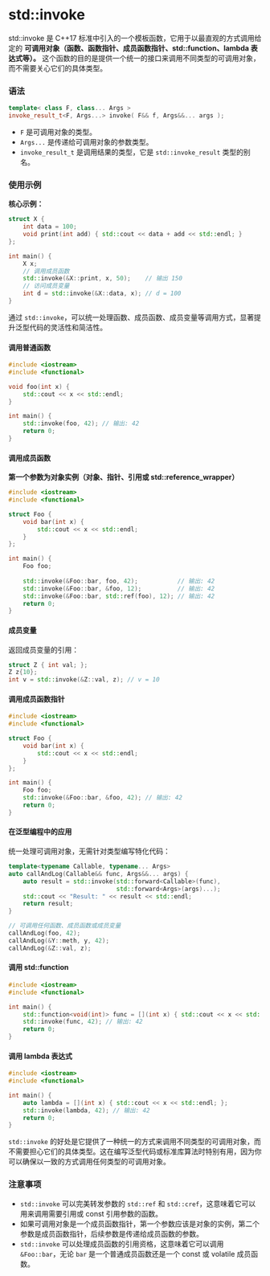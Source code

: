

# std::invoke 
std::invoke 是 C++17 标准中引入的一个模板函数，它用于以最直观的方式调用给定的
**可调用对象（函数、函数指针、成员函数指针、std::function、lambda 表达式等）。**
这个函数的目的是提供一个统一的接口来调用不同类型的可调用对象，而不需要关心它们的具体类型。

### 语法
```cpp
template< class F, class... Args >
invoke_result_t<F, Args...> invoke( F&& f, Args&&... args );
```

- `F` 是可调用对象的类型。
- `Args...` 是传递给可调用对象的参数类型。
- `invoke_result_t` 是调用结果的类型，它是 `std::invoke_result` 类型的别名。

### 使用示例
**核心示例：**
```cpp
struct X {
    int data = 100;
    void print(int add) { std::cout << data + add << std::endl; }
};

int main() {
    X x;
    // 调用成员函数
    std::invoke(&X::print, x, 50);    // 输出 150
    // 访问成员变量
    int d = std::invoke(&X::data, x); // d = 100
}
```
通过 `std::invoke`，可以统一处理函数、成员函数、成员变量等调用方式，显著提升泛型代码的灵活性和简洁性。





#### 调用普通函数

```cpp
#include <iostream>
#include <functional>

void foo(int x) {
    std::cout << x << std::endl;
}

int main() {
    std::invoke(foo, 42); // 输出: 42
    return 0;
}
```

#### 调用成员函数

**第一个参数为对象实例（对象、指针、引用或 std::reference_wrapper）**

```cpp
#include <iostream>
#include <functional>

struct Foo {
    void bar(int x) {
        std::cout << x << std::endl;
    }
};

int main() {
    Foo foo;
    
    std::invoke(&Foo::bar, foo, 42);           // 输出: 42
    std::invoke(&Foo::bar, &foo, 12);          // 输出: 42
    std::invoke(&Foo::bar, std::ref(foo), 12); // 输出: 42
    return 0;
}
```


#### 成员变量
返回成员变量的引用：

```CPP
struct Z { int val; };
Z z{10};
int v = std::invoke(&Z::val, z); // v = 10
```


#### 调用成员函数指针

```cpp
#include <iostream>
#include <functional>

struct Foo {
    void bar(int x) {
        std::cout << x << std::endl;
    }
};

int main() {
    Foo foo;
    std::invoke(&Foo::bar, &foo, 42); // 输出: 42
    return 0;
}
```
#### 在泛型编程中的应用
统一处理可调用对象，无需针对类型编写特化代码：

```CPP
template<typename Callable, typename... Args>
auto callAndLog(Callable&& func, Args&&... args) {
    auto result = std::invoke(std::forward<Callable>(func), 
                              std::forward<Args>(args)...);
    std::cout << "Result: " << result << std::endl;
    return result;
}

// 可调用任何函数、成员函数或成员变量
callAndLog(foo, 42);
callAndLog(&Y::meth, y, 42);
callAndLog(&Z::val, z);
```


#### 调用 std::function

```cpp
#include <iostream>
#include <functional>

int main() {
    std::function<void(int)> func = [](int x) { std::cout << x << std::endl; };
    std::invoke(func, 42); // 输出: 42
    return 0;
}
```

#### 调用 lambda 表达式

```cpp
#include <iostream>
#include <functional>

int main() {
    auto lambda = [](int x) { std::cout << x << std::endl; };
    std::invoke(lambda, 42); // 输出: 42
    return 0;
}
```

`std::invoke` 的好处是它提供了一种统一的方式来调用不同类型的可调用对象，而不需要担心它们的具体类型。这在编写泛型代码或标准库算法时特别有用，因为你可以确保以一致的方式调用任何类型的可调用对象。

### 注意事项

- `std::invoke` 可以完美转发参数的 `std::ref` 和 `std::cref`，这意味着它可以用来调用需要引用或 const 引用参数的函数。
- 如果可调用对象是一个成员函数指针，第一个参数应该是对象的实例，第二个参数是成员函数指针，后续参数是传递给成员函数的参数。
- `std::invoke` 可以处理成员函数的引用资格，这意味着它可以调用 `&Foo::bar`，无论 `bar` 是一个普通成员函数还是一个 const 或 volatile 成员函数。
